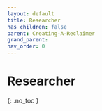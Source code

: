 ```yaml
---
layout: default
title: Researcher
has_children: false
parent: Creating-A-Reclaimer
grand_parent: 
nav_order: 0
---
```

# Researcher
{: .no_toc }